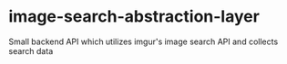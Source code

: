 # image-search-abstraction-layer
Small backend API which utilizes imgur's image search API and collects search data
